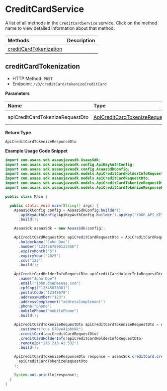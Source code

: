 # CreditCardService

A list of all methods in the `CreditCardService` service. Click on the method name to view detailed information about that method.

| Methods                                           | Description |
| :------------------------------------------------ | :---------- |
| [creditCardTokenization](#creditcardtokenization) |             |

## creditCardTokenization

- HTTP Method: `POST`
- Endpoint: `/v3/creditCard/tokenizeCreditCard`

**Parameters**

| Name                            | Type                                                                            | Required | Description  |
| :------------------------------ | :------------------------------------------------------------------------------ | :------- | :----------- |
| apiCreditCardTokenizeRequestDto | [ApiCreditCardTokenizeRequestDto](../models/ApiCreditCardTokenizeRequestDto.md) | ❌       | Request Body |

**Return Type**

`ApiCreditCardTokenizeResponseDto`

**Example Usage Code Snippet**

```java
import com.asaas.sdk.asaasjavasdk.AsaasSdk;
import com.asaas.sdk.asaasjavasdk.config.ApiKeyAuthConfig;
import com.asaas.sdk.asaasjavasdk.config.AsaasSdkConfig;
import com.asaas.sdk.asaasjavasdk.models.ApiCreditCardHolderInfoRequestDto;
import com.asaas.sdk.asaasjavasdk.models.ApiCreditCardRequestDto;
import com.asaas.sdk.asaasjavasdk.models.ApiCreditCardTokenizeRequestDto;
import com.asaas.sdk.asaasjavasdk.models.ApiCreditCardTokenizeResponseDto;

public class Main {

  public static void main(String[] args) {
    AsaasSdkConfig config = AsaasSdkConfig.builder()
      .apiKeyAuthConfig(ApiKeyAuthConfig.builder().apiKey("YOUR_API_KEY").build())
      .build();

    AsaasSdk asaasSdk = new AsaasSdk(config);

    ApiCreditCardRequestDto apiCreditCardRequestDto = ApiCreditCardRequestDto.builder()
      .holderName("John Doe")
      .number("1234567890123456")
      .expiryMonth("5")
      .expiryYear("2025")
      .ccv("123")
      .build();

    ApiCreditCardHolderInfoRequestDto apiCreditCardHolderInfoRequestDto = ApiCreditCardHolderInfoRequestDto.builder()
      .name("John Doe")
      .email("john.doe@asaas.com")
      .cpfCnpj("12345678901")
      .postalCode("12345678")
      .addressNumber("123")
      .addressComplement("addressComplement")
      .phone("phone")
      .mobilePhone("mobilePhone")
      .build();

    ApiCreditCardTokenizeRequestDto apiCreditCardTokenizeRequestDto = ApiCreditCardTokenizeRequestDto.builder()
      .customer("cus_G7Dvo4iphUNk")
      .creditCard(apiCreditCardRequestDto)
      .creditCardHolderInfo(apiCreditCardHolderInfoRequestDto)
      .remoteIp("116.213.42.532")
      .build();

    ApiCreditCardTokenizeResponseDto response = asaasSdk.creditCard.creditCardTokenization(
      apiCreditCardTokenizeRequestDto
    );

    System.out.println(response);
  }
}

```

<!-- This file was generated by liblab | https://liblab.com/ -->
